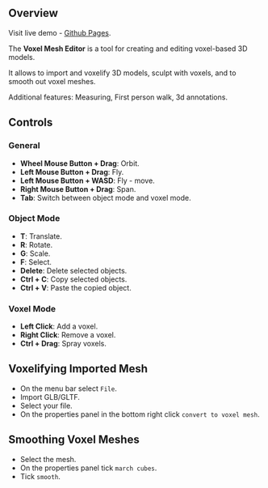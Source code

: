 ## Overview
Visit live demo - [Github Pages](https://gharielsl.github.io/voxel-mesh-editor).

The **Voxel Mesh Editor** is a tool for creating and editing voxel-based 3D models.

It allows to import and voxelify 3D models, sculpt with voxels, and to smooth out voxel meshes.

Additional features: Measuring, First person walk, 3d annotations.

## Controls

### General
- **Wheel Mouse Button + Drag**: Orbit.
- **Left Mouse Button + Drag**: Fly.
- **Left Mouse Button + WASD**: Fly - move.
- **Right Mouse Button + Drag**: Span.
- **Tab**: Switch between object mode and voxel mode.

### Object Mode
- **T**: Translate.
- **R**: Rotate.
- **G**: Scale.
- **F**: Select.
- **Delete**: Delete selected objects.
- **Ctrl + C**: Copy selected objects.
- **Ctrl + V**: Paste the copied object.

### Voxel Mode
- **Left Click**: Add a voxel.
- **Right Click**: Remove a voxel.
- **Ctrl + Drag**: Spray voxels.

## Voxelifying Imported Mesh
- On the menu bar select `File`.
- Import GLB/GLTF.
- Select your file.
- On the properties panel in the bottom right click `convert to voxel mesh`.

## Smoothing Voxel Meshes
- Select the mesh.
- On the properties panel tick `march cubes`.
- Tick `smooth`.